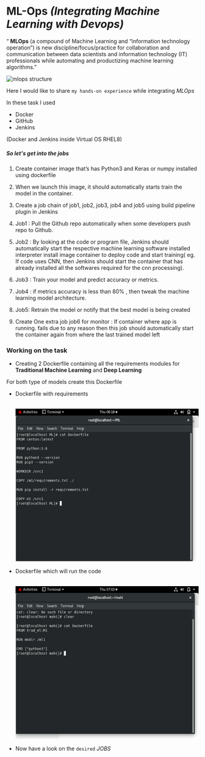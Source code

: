 # ML-Ops *(Integrating Machine Learning with Devops)*

“ **MLOps** (a compound of Machine Learning and “information technology operation”) is new discipline/focus/practice for collaboration and communication between data scientists and information technology (IT) professionals while automating and productizing machine learning algorithms.” 

![mlops structure](https://www.c-sharpcorner.com/UploadFile/BlogImages/11122019223851PM/image1.png)

Here I would like to share `my hands-on experience` while integrating *MLOps*

In these task I used 
- Docker 
- GitHub
- Jenkins

(Docker and Jenkins inside Virtual OS RHEL8)

##### So let's get into the jobs

1. Create container image that’s has Python3 and Keras or numpy  installed  using dockerfile 

2. When we launch this image, it should automatically starts train the model in the container.

3. Create a job chain of job1, job2, job3, job4 and job5 using build pipeline plugin in Jenkins 

4.  Job1 : Pull  the Github repo automatically when some developers push repo to Github.

5.  Job2 : By looking at the code or program file, Jenkins should automatically start the respective machine learning software installed interpreter install image container to deploy code  and start training( eg. If code uses CNN, then Jenkins should start the container that has already installed all the softwares required for the cnn processing).

6. Job3 : Train your model and predict accuracy or metrics.

7. Job4 : if metrics accuracy is less than 80%  , then tweak the machine learning model architecture.

8. Job5: Retrain the model or notify that the best model is being created

9. Create One extra job job6 for monitor : If container where app is running. fails due to any reason then this job should automatically start the container again from where the last trained model left

### Working on the task

* Creating 2 Dockerfile containing all the requirements modules for  **Traditional Machine Learning** and **Deep Learning**

For both type of models create this Dockerfile 

- Dockerfile with requirements
        
     <br><img src="/SS/ml1.png" width="1555" height="400">
      
- Dockerfile which will run the code
        
     <br><img src="/SS/ml2.png" width="1555" height="400">
     
* Now have a look on the `desired` *JOBS*

         
      
       
 
         
        
